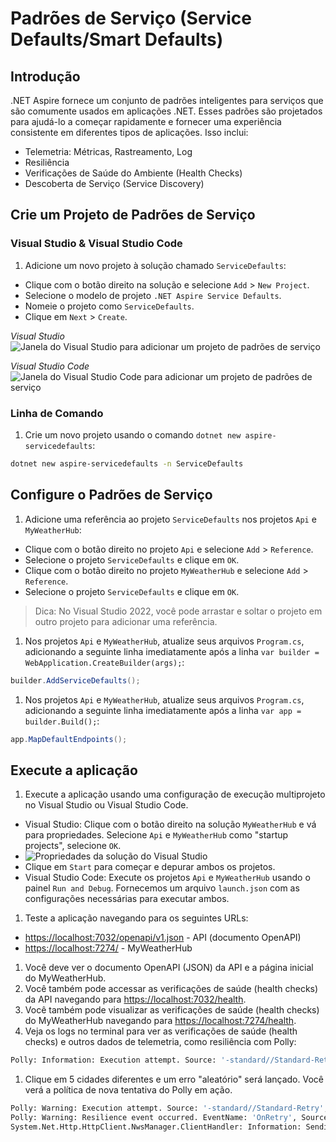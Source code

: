 # Padrões de Serviço (Service Defaults/Smart Defaults)

## Introdução

.NET Aspire fornece um conjunto de padrões inteligentes para serviços que são comumente usados em aplicações .NET. Esses padrões são projetados para ajudá-lo a começar rapidamente e fornecer uma experiência consistente em diferentes tipos de aplicações. Isso inclui:

- Telemetria: Métricas, Rastreamento, Log
- Resiliência
- Verificações de Saúde do Ambiente (Health Checks)
- Descoberta de Serviço (Service Discovery)

## Crie um Projeto de Padrões de Serviço

### Visual Studio & Visual Studio Code

1. Adicione um novo projeto à solução chamado `ServiceDefaults`:

 - Clique com o botão direito na solução e selecione `Add` > `New Project`.
 - Selecione o modelo de projeto `.NET Aspire Service Defaults`.
 - Nomeie o projeto como `ServiceDefaults`.
 - Clique em `Next` > `Create`.

 *Visual Studio*
 ![Janela do Visual Studio para adicionar um projeto de padrões de serviço](./../../media/vs-add-servicedefaults.png)

 *Visual Studio Code*
 ![Janela do Visual Studio Code para adicionar um projeto de padrões de serviço](./../../media/vsc-add-servicedefaults.png)

### Linha de Comando

1. Crie um novo projeto usando o comando `dotnet new aspire-servicedefaults`:

 ```bash
 dotnet new aspire-servicedefaults -n ServiceDefaults
 ```

## Configure o Padrões de Serviço

1. Adicione uma referência ao projeto `ServiceDefaults` nos projetos `Api` e `MyWeatherHub`:

 - Clique com o botão direito no projeto `Api` e selecione `Add` > `Reference`.
  - Selecione o projeto `ServiceDefaults` e clique em `OK`.
 - Clique com o botão direito no projeto `MyWeatherHub` e selecione `Add` > `Reference`.
  - Selecione o projeto `ServiceDefaults` e clique em `OK`.

 > Dica: No Visual Studio 2022, você pode arrastar e soltar o projeto em outro projeto para adicionar uma referência.
1. Nos projetos `Api` e `MyWeatherHub`, atualize seus arquivos `Program.cs`, adicionando a seguinte linha imediatamente após a linha `var builder = WebApplication.CreateBuilder(args);`:

 ```csharp
 builder.AddServiceDefaults();
 ```

1. Nos projetos `Api` e `MyWeatherHub`, atualize seus arquivos `Program.cs`, adicionando a seguinte linha imediatamente após a linha `var app = builder.Build();`:

 ```csharp
 app.MapDefaultEndpoints();
 ```

## Execute a aplicação

1. Execute a aplicação usando uma configuração de execução multiprojeto no Visual Studio ou Visual Studio Code.

 - Visual Studio: Clique com o botão direito na solução `MyWeatherHub` e vá para propriedades. Selecione `Api` e `MyWeatherHub` como "startup projects", selecione `OK`.
  - ![Propriedades da solução do Visual Studio](./../../media/vs-multiproject.png)
  - Clique em `Start` para começar e depurar ambos os projetos.
 - Visual Studio Code: Execute os projetos `Api` e `MyWeatherHub` usando o painel `Run and Debug`. Fornecemos um arquivo `launch.json` com as configurações necessárias para executar ambos.

1. Teste a aplicação navegando para os seguintes URLs:

 - [https://localhost:7032/openapi/v1.json](https://localhost:7032/openapi/v1.json) - API (documento OpenAPI)
 - [https://localhost:7274/](https://localhost:7274/) - MyWeatherHub

1. Você deve ver o documento OpenAPI (JSON) da API e a página inicial do MyWeatherHub.
1. Você também pode accessar as verificações de saúde (health checks) da API navegando para [https://localhost:7032/health](https://localhost:7032/health).
1. Você também pode visualizar as verificações de saúde (health checks) do MyWeatherHub navegando para [https://localhost:7274/health](https://localhost:7274/health).
1. Veja os logs no terminal para ver as verificações de saúde (health checks) e outros dados de telemetria, como resiliência com Polly:

 ```bash
 Polly: Information: Execution attempt. Source: '-standard//Standard-Retry', Operation Key: '', Result: '200', Handled: 'False', Attempt: '0', Execution Time: '13.0649'
 ```

1. Clique em 5 cidades diferentes e um erro "aleatório" será lançado. Você verá a política de nova tentativa do Polly em ação.

 ```bash
 Polly: Warning: Execution attempt. Source: '-standard//Standard-Retry', Operation Key: '', Result: '500', Handled: 'True', Attempt: '0', Execution Time: '9732.8258'
 Polly: Warning: Resilience event occurred. EventName: 'OnRetry', Source: '-standard//Standard-Retry', Operation Key: '', Result: '500'
 System.Net.Http.HttpClient.NwsManager.ClientHandler: Information: Sending HTTP request GET http://localhost:5271/forecast/AKZ318
 ```
